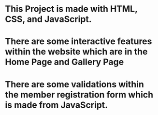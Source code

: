 # This Project is made with HTML, CSS, and JavaScript.
# There are some interactive features within the website which are in the Home Page and Gallery Page
# There are some validations within the member registration form which is made from JavaScript.
